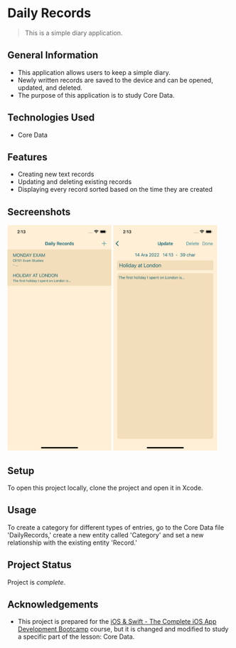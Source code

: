 # Daily Records
> This is a simple diary application.


## General Information
- This application allows users to keep a simple diary.
- Newly written records are saved to the device and can be opened, updated, and deleted.
- The purpose of this application is to study Core Data.


## Technologies Used
- Core Data


## Features
- Creating new text records
- Updating and deleting existing records
- Displaying every record sorted based on the time they are created


## Secreenshots
<img src="images/RecordsList.png" width = "234" height = "506">  <img src="images/RecordPage.png" width = "234" height = "506">


## Setup
To open this project locally, clone the project and open it in Xcode.


## Usage
To create a category for different types of entries, go to the Core Data file 'DailyRecords,' create a new entity called 'Category' and set a new relationship with the existing entity 'Record.'


## Project Status
Project is _complete_.


## Acknowledgements
- This project is prepared for the [iOS & Swift - The Complete iOS App Development Bootcamp](https://www.udemy.com/course/ios-13-app-development-bootcamp/) course, but it is changed and modified to study a specific part of the lesson: Core Data.
